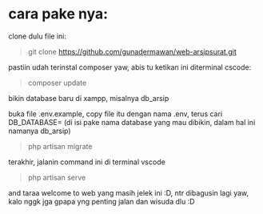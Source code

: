 # cara pake nya:
clone dulu file ini:
> git clone https://github.com/gunadermawan/web-arsipsurat.git

pastiin udah terinstal composer yaw, abis tu ketikan ini diterminal cscode:
> composer update

bikin database baru di xampp, misalnya db_arsip

buka file .env.example, copy file itu dengan nama .env, terus cari DB_DATABASE= (di isi pake nama database yang mau dibikin, dalam hal ini namanya db_arsip)
> php artisan migrate

terakhir, jalanin command ini di terminal vscode
> php artisan serve

and taraa welcome to web yang masih jelek ini :D, ntr dibagusin lagi yaw, kalo nggk jga gpapa yng penting jalan dan wisuda dlu :D


